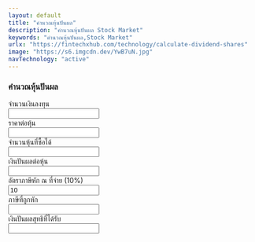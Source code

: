 ```yaml
---
layout: default
title: "คำนวณหุ้นปันผล"
description: "คำนวณหุ้นปันผล Stock Market"
keywords: "คำนวณหุ้นปันผล,Stock Market"
urlx: "https://fintechxhub.com/technology/calculate-dividend-shares"
image: "https://s6.imgcdn.dev/YwB7uN.jpg"
navTechnology: "active"
---
```

<div class="col-md-6 offset-md-3">
    <div class="tags-widget widget-item">
        <h3 class="widget-title">คำนวณหุ้นปันผล</h3>
        <article>
            <div class="mb-3 row">
                <label for="input1" class="col-sm-4 col-form-label">จำนวนเงินลงทุน</label>
                <div class="col-sm-8">
                    <input type="text" class="form-control" id="input1">
                </div>
            </div>
            <div class="mb-3 row">
                <label for="input2" class="col-sm-4 col-form-label">ราคาต่อหุ้น</label>
                <div class="col-sm-8">
                    <input type="text" class="form-control" id="input2">
                </div>
            </div>
            <div class="mb-3 row">
                <label for="input3" class="col-sm-4 col-form-label">จำนวนหุ้นที่ซื้อได้</label>
                <div class="col-sm-8">
                    <input type="text" class="form-control bg-secondary-subtle" id="input3" readonly>
                </div>
            </div>
            <div class="mb-3 row">
                <label for="input4" class="col-sm-4 col-form-label">เงินปันผลต่อหุ้น</label>
                <div class="col-sm-8">
                    <input type="text" class="form-control" id="input4">
                </div>
            </div>
            <div class="mb-3 row">
                <label for="input5" class="col-sm-4 col-form-label">อัตราภาษีหัก ณ ที่จ่าย (10%)</label>
                <div class="col-sm-8">
                    <input type="text" class="form-control bg-secondary-subtle" id="input5" readonly value="10">
                </div>
            </div>
            <div class="mb-3 row">
                <label for="input6" class="col-sm-4 col-form-label">ภาษีที่ถูกหัก</label>
                <div class="col-sm-8">
                    <input type="text" class="form-control bg-secondary-subtle" id="input6" readonly>
                </div>
            </div>
            <div class="mb-3 row">
                <label for="input7" class="col-sm-4 col-form-label">เงินปันผลสุทธิที่ได้รับ</label>
                <div class="col-sm-8">
                    <input type="text" class="form-control bg-secondary-subtle" id="input7" readonly>
                </div>
            </div>
        </article>
    </div>
</div>
<script>
    document.addEventListener('DOMContentLoaded', function () {
        const input1 = document.getElementById('input1'); // เงินลงทุน
        const input2 = document.getElementById('input2'); // ราคาต่อหุ้น
        const input3 = document.getElementById('input3'); // จำนวนหุ้นที่ซื้อได้ (คำนวณ)
        const input4 = document.getElementById('input4'); // เงินปันผลต่อหุ้น
        const input5 = document.getElementById('input5'); // อัตราภาษี
        const input6 = document.getElementById('input6'); // ภาษีที่ถูกหัก (คำนวณ)
        const input7 = document.getElementById('input7'); // ปันผลสุทธิที่ได้รับ (คำนวณ)
        function calculateDividend() {
            const investment = parseFloat(input1.value) || 0;
            const pricePerShare = parseFloat(input2.value) || 0;
            const dividendPerShare = parseFloat(input4.value) || 0;
            const taxRate = parseFloat(input5.value) || 0;
            if (pricePerShare <= 0) return;
            // จำนวนหุ้นที่ซื้อได้
            const shares = Math.floor(investment / pricePerShare);
            input3.value = shares;
            // เงินปันผลรวม
            const grossDividend = shares * dividendPerShare;
            // ภาษีที่ถูกหัก
            const tax = grossDividend * (taxRate / 100);
            input6.value = tax.toFixed(2);
            // เงินปันผลสุทธิ
            const netDividend = grossDividend - tax;
            input7.value = netDividend.toFixed(2);
        }
        // คำนวณเมื่อมีการเปลี่ยนค่า
        input1.addEventListener('input', calculateDividend);
        input2.addEventListener('input', calculateDividend);
        input4.addEventListener('input', calculateDividend);
    });
</script>